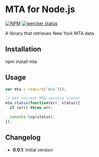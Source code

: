 # MTA for Node.js

[![NPM](https://nodei.co/npm/mta.png)](https://nodei.co/npm/mta/)
[![wercker status](https://app.wercker.com/status/82e56f8c44fe588b2ba40df44801a832 "wercker status")](https://app.wercker.com/project/bykey/82e56f8c44fe588b2ba40df44801a832)

A library that retrieves New York MTA data


## Installation
npm install mta


## Usage

```JavaScript
var mta = require('mta')();

// Get current MTA service status
mta.status(function(err, status){
  if (err) throw err;

  console.log(status);
});
```

## Changelog
* **0.0.1**: Initial version
